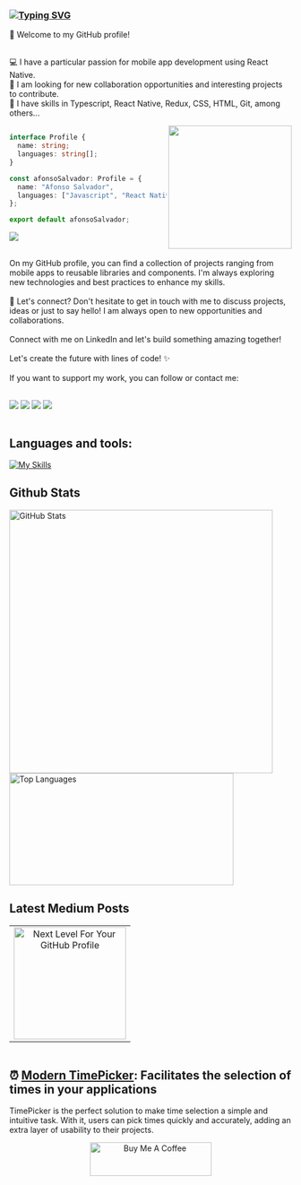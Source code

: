 ### [![Typing SVG](https://readme-typing-svg.demolab.com?font=Fira+Code&pause=1000&color=FFFFFF&random=false&width=435&lines=%F0%9F%91%8B+Hello%2C+I'm+Afonso+Salvador!+%F0%9F%91%A8%E2%80%8D%F0%9F%92%BB)](https://git.io/typing-svg)

🌟 Welcome to my GitHub profile!
</br>
</br>

💻 I have a particular passion for mobile app development using React Native.</br>
🚀 I am looking for new collaboration opportunities and interesting projects to contribute.</br>
🌟 I have skills in Typescript, React Native, Redux, CSS, HTML, Git, among others...</br>

<img src="https://media.giphy.com/media/3pHrwP0Lg9t8NqiLWY/giphy.gif" align="right" width="220">

```typescript

interface Profile {
  name: string;
  languages: string[];
}

const afonsoSalvador: Profile = {
  name: "Afonso Salvador",
  languages: ["Javascript", "React Native", "Typescript", "Redux", "REST API"],
};

export default afonsoSalvador;
```
![](https://komarev.com/ghpvc/?username=afonsomsalvador&color=lightgrey&style=plastic&abbreviated=true)

</br>
On my GitHub profile, you can find a collection of projects ranging from mobile apps to reusable libraries and components. I'm always exploring new technologies and best practices to enhance my skills.
</br>
</br>
🤝 Let's connect? Don't hesitate to get in touch with me to discuss projects, ideas or just to say hello! 
I am always open to new opportunities and collaborations. </br></br>Connect with me on LinkedIn and let's build something amazing together!

</br>
</br>
Let's create the future with lines of code! ✨
</br>
</br>
If you want to support my work, you can follow or contact me:
</br>
</br>

<a href="https://medium.com/@afonsomsalvador" target="_blank"><img src="https://img.shields.io/badge/Medium-12100E?style=for-the-badge&logo=medium&logoColor=white" target="_blank"></a>     <a href="https://www.youtube.com/channel/UCgd367m7sEYzxoCxZ0l-IIg" target="_blank"><img src="https://img.shields.io/badge/YouTube-FF0000?style=for-the-badge&logo=youtube&logoColor=white" target="_blank"></a>     <a href="https://www.linkedin.com/in/afonso-salvador/" target="_blank"><img src="https://img.shields.io/badge/-LinkedIn-%230077B5?style=for-the-badge&logo=linkedin&logoColor=white" target="_blank"></a>     <a href = "mailto: afonso.macedo1@gmail.com"><img src="https://img.shields.io/badge/-Gmail-%23333?style=for-the-badge&logo=gmail&logoColor=white" target="_blank"></a>

  <img src="https://www.animatedimages.org/data/media/562/animated-line-image-0111.gif" width="1000" height="2" />

## **Languages and tools:**  
[![My Skills](https://skillicons.dev/icons?i=react,vue,html,js,css,redux,mysql,c,cs,dotnet,java,ts,firebase,git,androidstudio,bitbucket,azure,figma,github,npm,postman,visualstudio,vscode,wordpress)](https://skillicons.dev)

## Github Stats

<div style="flex-direction: row">
<img src="https://github-readme-stats.vercel.app/api?username=afonsomsalvador&show_icons=true&theme=github_dark&include_all_commits=true" alt="GitHub Stats" style="width: 470px; display: inline-block;">
<img src="https://github-readme-stats.vercel.app/api/top-langs/?username=afonsomsalvador&layout=compact&theme=github_dark&langs_count=15" alt="Top Languages" style="height: 200px; width: 400px; display: inline-block;">
</div>


</div>

## Latest Medium Posts

<table>
  <tr>
    <td align="center">
      <a href="https://medium.com/@afonsomsalvador/next-level-for-your-github-profile-c0af5f1b522c">
        <img src="https://github.com/afonsomsalvador/afonsomsalvador/assets/58223413/bb44d5ea-3d3d-49aa-9055-cadb6385144a" alt="Next Level For Your GitHub Profile" style="width:200px;height:200px;">
      </a>
    </td>
    
  </tr>
</table>

  <img src="https://www.animatedimages.org/data/media/562/animated-line-image-0111.gif" width="1000" height="2" />
  
## ⏰ [Modern TimePicker](https://github.com/afonsomsalvador/react-native-modern-time-picker): Facilitates the selection of times in your applications
TimePicker is the perfect solution to make time selection a simple and intuitive task. With it, users can pick times quickly and accurately, adding an extra layer of usability to their projects.
</br>


<div align="center">
    <a href="https://www.buymeacoffee.com/afonsomsalvador" target="_blank"><img src="https://cdn.buymeacoffee.com/buttons/v2/default-yellow.png" alt="Buy Me A Coffee" style="height: 60px !important;width: 217px !important;" >
    </a>
</div>
